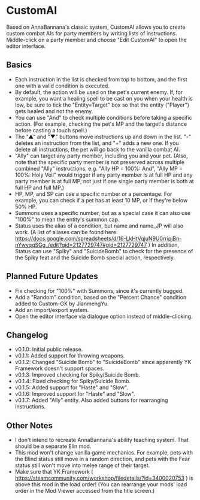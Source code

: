 # CustomAI
Based on AnnaBannana's classic system, CustomAI allows you to create custom combat AIs for party members by writing lists of instructions. Middle-click on a party member and choose "Edit CustomAI" to open the editor interface.

## Basics
* Each instruction in the list is checked from top to bottom, and the first one with a valid condition is executed.
* By default, the action will be used on the pet's current enemy. If, for example, you want a healing spell to be cast on you when your health is low, be sure to tick the "Entity=Target" box so that the entity ("Player") gets healed and not the enemy.
* You can use "And" to check multiple conditions before taking a specific action. (For example, checking the pet's MP and the target's distance before casting a touch spell.)
* The "▲" and "▼" buttons move instructions up and down in the list. "-" deletes an instruction from the list, and "+" adds a new one. If you delete all instructions, the pet will go back to the vanilla combat AI.
* "Ally" can target any party member, including you and your pet. (Also, note that the specific party member is not preserved across multiple combined "Ally" instructions, e.g. "Ally HP = 100%: And", "Ally MP = 100%: Holy Veil" would trigger if any party member is at full HP and any party member is at full MP, not just if one single party member is both at full HP and full MP.)
* HP, MP, and SP can use a specific number or a percentage. For example, you can check if a pet has at least 10 MP, or if they're below 50% HP.
* Summons uses a specific number, but as a special case it can also use "100%" to mean the entity's summon cap.
* Status uses the alias of a condition, but name and name_JP will also work. (A list of aliases can be found here: https://docs.google.com/spreadsheets/d/16-LkHtVqjuN9U0rripjBn-nYwyqqSGg_/edit?gid=2127729747#gid=2127729747 ) In addition, Status can use "Spiky" and "SuicideBomb" to check for the presence of the Spiky feat and the Suicide Bomb special action, respectively.

## Planned Future Updates
* Fix checking for "100%" with Summons, since it's currently bugged.
* Add a "Random" condition, based on the "Percent Chance" condition added to Custom-GX by JianmengYu.
* Add an import/export system.
* Open the editor interface via dialogue option instead of middle-clicking.

## Changelog
* v0.1.0: Initial public release.
* v0.1.1: Added support for throwing weapons.
* v0.1.2: Changed "Suicide Bomb" to "SuicideBomb" since apparently YK Framework doesn't support spaces.
* v0.1.3: Improved checking for Spiky/Suicide Bomb.
* v0.1.4: Fixed checking for Spiky/Suicide Bomb.
* v0.1.5: Added support for "Haste" and "Slow".
* v0.1.6: Improved support for "Haste" and "Slow".
* v0.1.7: Added "Ally" entity. Also added buttons for rearranging instructions.

## Other Notes
* I don't intend to recreate AnnaBannana's ability teaching system. That should be a separate Elin mod.
* This mod won't change vanilla game mechanics. For example, pets with the Blind status still move in a random direction, and pets with the Fear status still won't move into melee range of their target.
* Make sure that YK Framework ( https://steamcommunity.com/workshop/filedetails/?id=3400020753 ) is above this mod in the load order! (You can rearrange your mods' load order in the Mod Viewer accessed from the title screen.)
